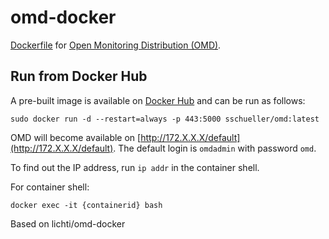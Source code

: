 omd-docker
==========

[Dockerfile](https://www.docker.com) for [Open Monitoring Distribution (OMD)](http://omdistro.org).

Run from Docker Hub
-------------------

A pre-built image is available on [Docker Hub](https://hub.docker.com/r/sschueller/omd/) and can be run as follows:

    sudo docker run -d --restart=always -p 443:5000 sschueller/omd:latest

OMD will become available on [http://172.X.X.X/default](http://172.X.X.X/default).
The default login is `omdadmin` with password `omd`.

To find out the IP address, run `ip addr` in the container shell.

For container shell:

    docker exec -it {containerid} bash

Based on lichti/omd-docker


